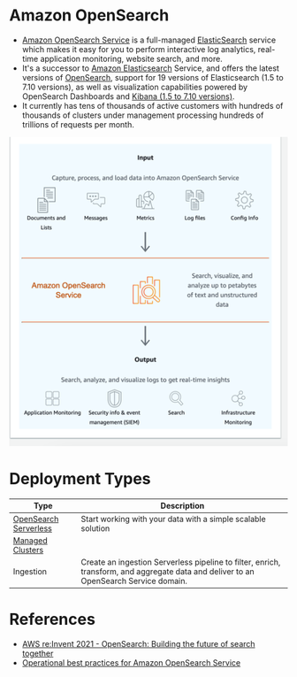 # Amazon OpenSearch
- [Amazon OpenSearch Service](https://aws.amazon.com/what-is/opensearch/) is a full-managed [ElasticSearch](https://github.com/Anshul619/HLD-System-Designs/blob/main/3_Databases/9_Search-Databases/ElasticSearch/Readme.md) service which makes it easy for you to perform interactive log analytics, real-time application monitoring, website search, and more.
- It's a successor to [Amazon Elasticsearch](https://github.com/Anshul619/HLD-System-Designs/blob/main/3_Databases/9_Search-Databases/ElasticSearch/Readme.md) Service, and offers the latest versions of [OpenSearch](https://github.com/Anshul619/HLD-System-Designs/blob/main/3_Databases/9_Search-Databases/OpenSearch/Readme.md), support for 19 versions of Elasticsearch (1.5 to 7.10 versions), as well as visualization capabilities powered by OpenSearch Dashboards and [Kibana (1.5 to 7.10 versions)](https://github.com/Anshul619/HLD-System-Designs/blob/main/12_Observability/ELK.md).
- It currently has tens of thousands of active customers with hundreds of thousands of clusters under management processing hundreds of trillions of requests per month.

![img.png](open_search.png)

# Deployment Types

| Type                                          | Description                                                                                                                           |
|-----------------------------------------------|---------------------------------------------------------------------------------------------------------------------------------------|
| [OpenSearch Serverless](Serverless/Readme.md) | Start working with your data with a simple scalable solution                                                                          |
| [Managed Clusters](ManagedCluster.md)         |                                                                                                                                       |
| Ingestion                                     | Create an ingestion Serverless pipeline to filter, enrich, transform, and aggregate data and deliver to an OpenSearch Service domain. |

# References
- [AWS re:Invent 2021 - OpenSearch: Building the future of search together](https://www.youtube.com/watch?v=E2d6mMee01Q)
- [Operational best practices for Amazon OpenSearch Service](https://docs.aws.amazon.com/opensearch-service/latest/developerguide/bp.html)


